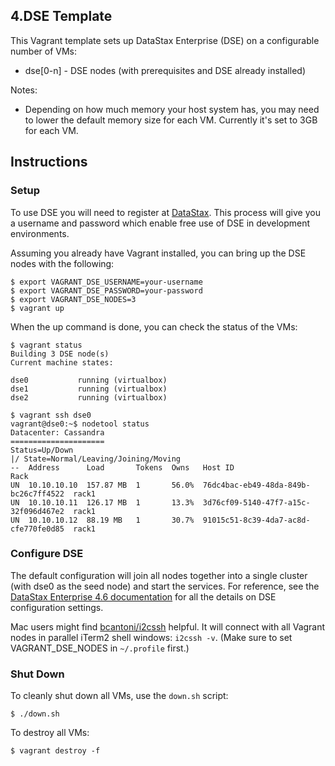## 4.DSE Template

This Vagrant template sets up DataStax Enterprise (DSE) on a configurable number of VMs:

* dse[0-n] - DSE nodes (with prerequisites and DSE already installed)

Notes:

* Depending on how much memory your host system has, you may need to lower the default memory size for each VM. Currently it's set to 3GB for each VM.

## Instructions

### Setup

To use DSE you will need to register at [DataStax](http://www.datastax.com/download). This process will give you a username and password which enable free use of DSE in development environments.

Assuming you already have Vagrant installed, you can bring up the DSE nodes with the following:

```
$ export VAGRANT_DSE_USERNAME=your-username
$ export VAGRANT_DSE_PASSWORD=your-password
$ export VAGRANT_DSE_NODES=3
$ vagrant up
```

When the up command is done, you can check the status of the VMs:

```
$ vagrant status
Building 3 DSE node(s)
Current machine states:

dse0           running (virtualbox)
dse1           running (virtualbox)
dse2           running (virtualbox)
```

```
$ vagrant ssh dse0
vagrant@dse0:~$ nodetool status
Datacenter: Cassandra
=====================
Status=Up/Down
|/ State=Normal/Leaving/Joining/Moving
--  Address      Load       Tokens  Owns   Host ID                               Rack
UN  10.10.10.10  157.87 MB  1       56.0%  76dc4bac-eb49-48da-849b-bc26c7ff4522  rack1
UN  10.10.10.11  126.17 MB  1       13.3%  3d76cf09-5140-47f7-a15c-32f096d467e2  rack1
UN  10.10.10.12  88.19 MB   1       30.7%  91015c51-8c39-4da7-ac8d-cfe770fe0d85  rack1
```

### Configure DSE

The default configuration will join all nodes together into a single cluster (with dse0 as the seed node) and start the services. For reference, see the [DataStax Enterprise 4.6 documentation](http://www.datastax.com/documentation/datastax_enterprise/4.6/datastax_enterprise/deploy/deploySingleDC.html) for all the details on DSE configuration settings.

Mac users might find [bcantoni/i2cssh](https://github.com/bcantoni/i2cssh) helpful. It will connect with all Vagrant nodes in parallel iTerm2 shell windows: `i2cssh -v`. (Make sure to set VAGRANT_DSE_NODES in `~/.profile` first.)

### Shut Down

To cleanly shut down all VMs, use the `down.sh` script:

```
$ ./down.sh
```

To destroy all VMs:

```
$ vagrant destroy -f
```
